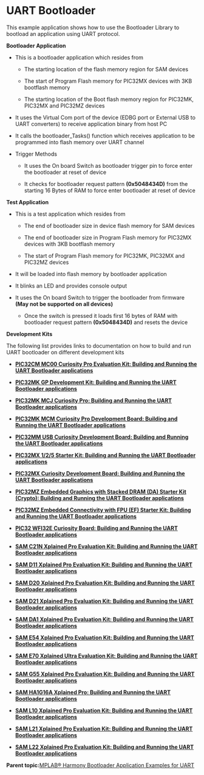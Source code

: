 # UART Bootloader

This example application shows how to use the Bootloader Library to bootload an application using UART protocol.

**Bootloader Application**

-   This is a bootloader application which resides from

    -   The starting location of the flash memory region for SAM devices

    -   The start of Program Flash memory for PIC32MX devices with 3KB bootflash memory

    -   The starting location of the Boot flash memory region for PIC32MK, PIC32MX and PIC32MZ devices

-   It uses the Virtual Com port of the device \(EDBG port or External USB to UART converters\) to receive application binary from host PC

-   It calls the bootloader\_Tasks\(\) function which receives application to be programmed into flash memory over UART channel

-   Trigger Methods

    -   It uses the On board Switch as bootloader trigger pin to force enter the bootloader at reset of device

    -   It checks for bootloader request pattern **\(0x5048434D\)** from the starting 16 Bytes of RAM to force enter bootloader at reset of device


**Test Application**

-   This is a test application which resides from

    -   The end of bootloader size in device flash memory for SAM devices

    -   The end of bootloader size in Program Flash memory for PIC32MX devices with 3KB bootflash memory

    -   The start of Program Flash memory for PIC32MK, PIC32MX and PIC32MZ devices

-   It will be loaded into flash memory by bootloader application

-   It blinks an LED and provides console output

-   It uses the On board Switch to trigger the bootloader from firmware **\(May not be supported on all devices\)**

    -   Once the switch is pressed it loads first 16 bytes of RAM with bootloader request pattern **\(0x5048434D\)** and resets the device


**Development Kits**

The following list provides links to documentation on how to build and run UART bootloader on different development kits

-   **[PIC32CM MC00 Curiosity Pro Evaluation Kit: Building and Running the UART Bootloader applications](GUID-2944FF2A-E4AB-4484-B633-BA7CC8548776.md)**  

-   **[PIC32MK GP Development Kit: Building and Running the UART Bootloader applications](GUID-42D84285-93F2-4FD2-871A-0828314912BB.md)**  

-   **[PIC32MK MCJ Curiosity Pro: Building and Running the UART Bootloader applications](GUID-5FF5350E-BCA2-4E45-BEA5-52D149A8B431.md)**  

-   **[PIC32MK MCM Curiosity Pro Development Board: Building and Running the UART Bootloader applications](GUID-DDBFDA79-86F5-4F5A-B8CD-AB394574F8CF.md)**  

-   **[PIC32MM USB Curiosity Development Board: Building and Running the UART Bootloader applications](GUID-2BD25F8D-D735-4A7D-AE9A-B00C2EF5A69E.md)**  

-   **[PIC32MX 1/2/5 Starter Kit: Building and Running the UART Bootloader applications](GUID-AEAD41EE-0D73-4B4B-B70D-B68E9468CA78.md)**  

-   **[PIC32MX Curiosity Development Board: Building and Running the UART Bootloader applications](GUID-AC56DC8B-E361-4197-905E-9B7B4C6CA40E.md)**  

-   **[PIC32MZ Embedded Graphics with Stacked DRAM \(DA\) Starter Kit \(Crypto\): Building and Running the UART Bootloader applications](GUID-87E4439D-6C0F-408C-A8C2-1D0229305953.md)**  

-   **[PIC32MZ Embedded Connectivity with FPU \(EF\) Starter Kit: Building and Running the UART Bootloader applications](GUID-3D0838F0-EC06-4839-B2B5-66BD9DC0E0FB.md)**  

-   **[PIC32 WFI32E Curiosity Board: Building and Running the UART Bootloader applications](GUID-33066924-6225-4AFF-8B56-80E5BE5403E3.md)**  

-   **[SAM C21N Xplained Pro Evaluation Kit: Building and Running the UART Bootloader applications](GUID-524555EE-DF75-45F8-9C8F-11DDB643E5B3.md)**  

-   **[SAM D11 Xplained Pro Evaluation Kit: Building and Running the UART Bootloader applications](GUID-BE64A17B-CC65-4885-BF3C-883F21476F8B.md)**  

-   **[SAM D20 Xplained Pro Evaluation Kit: Building and Running the UART Bootloader applications](GUID-5C28548E-4C92-47F9-867C-6C2837FE9F2C.md)**  

-   **[SAM D21 Xplained Pro Evaluation Kit: Building and Running the UART Bootloader applications](GUID-F6B9FB47-BB62-4469-B2EE-2AF1FAA5B1B7.md)**  

-   **[SAM DA1 Xplained Pro Evaluation Kit: Building and Running the UART Bootloader applications](GUID-5EDCD213-F7D4-40C5-93CD-8029AF0EA508.md)**  

-   **[SAM E54 Xplained Pro Evaluation Kit: Building and Running the UART Bootloader applications](GUID-11A7D40E-3186-4485-B06E-B92E76B18266.md)**  

-   **[SAM E70 Xplained Ultra Evaluation Kit: Building and Running the UART Bootloader applications](GUID-60B58CE9-CE65-4C42-A219-1832B2C1B802.md)**  

-   **[SAM G55 Xplained Pro Evaluation Kit: Building and Running the UART Bootloader applications](GUID-49B5A844-7AF8-4654-BF6D-E180C62300F6.md)**  

-   **[SAM HA1G16A Xplained Pro: Building and Running the UART Bootloader applications](GUID-1D463AB0-06E6-4FF3-AD77-F6772A092015.md)**  

-   **[SAM L10 Xplained Pro Evaluation Kit: Building and Running the UART Bootloader applications](GUID-AD45B550-548F-4AB0-9A6F-AFC6ED8EC005.md)**  

-   **[SAM L21 Xplained Pro Evaluation Kit: Building and Running the UART Bootloader applications](GUID-A53ECC58-D494-4DF6-A7F2-F9244E5833D7.md)**  

-   **[SAM L22 Xplained Pro Evaluation Kit: Building and Running the UART Bootloader applications](GUID-B882700A-3970-454E-A3C0-C7C17297B438.md)**  


**Parent topic:**[MPLAB® Harmony Bootloader Application Examples for UART](GUID-B72472E8-6E25-4036-8A27-70D70540E725.md)

